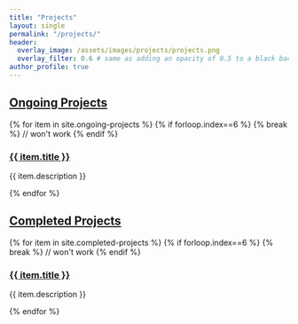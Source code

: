 ```yaml
---
title: "Projects"
layout: single
permalink: "/projects/"
header:
  overlay_image: /assets/images/projects/projects.png
  overlay_filter: 0.6 # same as adding an opacity of 0.5 to a black background
author_profile: true
---
```




<!-- We will keep adding new projects on this page. -->
<!-- Over the years, we have been able to venture into quite a variety of projects-topics. We present a few of them here. -->

<!-- You may click on the subheadings to view the entire list. -->

## [Ongoing Projects](/ongoing-projects)
{% for item in site.ongoing-projects %}
  {% if forloop.index==6 %}
  {% break %} // won't work
  {% endif %}
  <h3><a href="{{ item.url }}">{{ item.title }}</a></h3>
  <p>{{ item.description }}</p>
{% endfor %}
<!-- [Read More](/ongoing-projects){: .btn .btn--success} -->

## [Completed Projects](/completed-projects)
{% for item in site.completed-projects %}
  {% if forloop.index==6 %}
  {% break %} // won't work
  {% endif %}
  <h3><a href="{{ item.url }}">{{ item.title }}</a></h3>
  <p>{{ item.description }}</p>
{% endfor %}
<!-- [Read More](/completed-projects){: .btn .btn--success} -->
